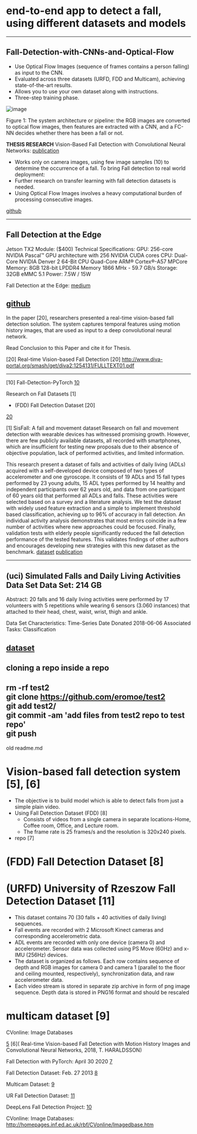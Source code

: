 # end-to-end app to detect a fall, using different datasets and models

-------------------------------------------------------------------------------
## Fall-Detection-with-CNNs-and-Optical-Flow
- Use Optical Flow Images (sequence of frames contains a person falling) as input to the CNN.
- Evaluated across three datasets (URFD, FDD and Multicam), achieving state-of-the-art results.
- Allows you to use your own dataset along with instructions.
- Three-step training phase.

![image](https://static-01.hindawi.com/articles/wcmc/volume-2017/9474806/figures/9474806.fig.001.svgz)

Figure 1: The system architecture or pipeline: the RGB images are converted to optical flow images, then features are extracted with a CNN, and a FC-NN decides whether there has been a fall or not.

**THESIS RESEARCH**
Vision-Based Fall Detection with Convolutional Neural Networks:
[publication](https://www.hindawi.com/journals/wcmc/2017/9474806/)
- Works only on camera images, using few image samples (10) to determine the occurrence of a fall.
To bring Fall detection to real world deployment:
- Further research on transfer learning with fall detection datasets is needed.
- Using Optical Flow Images involves a heavy computational burden of processing consecutive images.

[github](https://github.com/AdrianNunez/Fall-Detection-with-CNNs-and-Optical-Flow)

-------------------------------------------------------------------------------
## Fall Detection at the Edge

Jetson TX2 Module: ($400)
    Technical Specifications:
    GPU: 256-core NVIDIA Pascal™ GPU architecture with 256 NVIDIA CUDA cores
    CPU: Dual-Core NVIDIA Denver 2 64-Bit CPU
    Quad-Core ARM® Cortex®-A57 MPCore
    Memory: 8GB 128-bit LPDDR4 Memory
    1866 MHx - 59.7 GB/s
    Storage: 32GB eMMC 5.1
    Power: 7.5W / 15W

Fall Detection at the Edge:
[medium](https://medium.com/test-pub-zorian-yu/fall-detection-at-the-edge-c1a026c02318)

[github](https://github.com/tyu0912/falling-net/)
-------------------------------------------------------------------------------
In the paper [20], researchers presented a real-time vision-based fall detection solution. The system captures temporal features using motion history images, that are used as input to a deep convolutional neural network. 

Read Conclusion to this Paper and cite it for Thesis.

[20] Real-time Vision-based Fall Detection
[20] http://www.diva-portal.org/smash/get/diva2:1254131/FULLTEXT01.pdf

-------------------------------------------------------------------------------
[10] Fall-Detection-PyTorch
[10](https://medium.com/diving-in-deep/fall-detection-with-pytorch-b4f19be71e80)

Research on Fall Datasets [1]
- (FDD) Fall Detection Dataset [20]

[20](http://le2i.cnrs.fr/Fall-detection-Dataset?lang=fr)

[1] SisFall: A fall and movement dataset
Research on fall and movement detection with wearable devices has witnessed promising growth. However, there are few publicly available datasets, all recorded with smartphones, which are insufficient for testing new proposals due to their absence of objective population, lack of performed activities, and limited information.

This research present a dataset of falls and activities of daily living (ADLs) acquired with a self-developed device composed of two types of accelerometer and one gyroscope. It consists of 19 ADLs and 15 fall types performed by 23 young adults, 15 ADL types performed by 14 healthy and independent participants over 62 years old, and data from one participant of 60 years old that performed all ADLs and falls. These activities were selected based on a survey and a literature analysis. We test the dataset with widely used feature extraction and a simple to implement threshold based classification, achieving up to 96% of accuracy in fall detection. An individual activity analysis demonstrates that most errors coincide in a few number of activities where new approaches could be focused. Finally, validation tests with elderly people significantly reduced the fall detection performance of the tested features. This validates findings of other authors and encourages developing new strategies with this new dataset as the benchmark.
[dataset](http://sistemic.udea.edu.co/en/investigacion/proyectos/english-falls/)
[publication](https://www.mdpi.com/1424-8220/17/1/198/htm#B22-sensors-17-00198)

-------------------------------------------------------------------------------
## (uci) Simulated Falls and Daily Living Activities Data Set Data Set: 214 GB
Abstract: 20 falls and 16 daily living activities were performed by 17 volunteers with 5 repetitions while wearing 6 sensors (3.060 instances) that attached to their head, chest, waist, wrist, thigh and ankle.

Data Set Characteristics: Time-Series
Date Donated 2018-06-06
Associated Tasks: Classification

[dataset](https://archive.ics.uci.edu/ml/datasets/Simulated+Falls+and+Daily+Living+Activities+Data+Set#)
-------------------------------------------------------------------------------

## cloning a repo inside a repo
rm -rf test2  
git clone https://github.com/eromoe/test2  
git add test2/  
git commit -am 'add files from test2 repo to test repo'  
git push 
--------------------------------------------------------------------------------
old readme.md
# Vision-based fall detection system [5], [6]
- The objective is to build model which is able to detect falls from just a simple plain video.
- Using Fall Detection Dataset (FDD) [8]
    - Consists of videos from a single camera in separate locations-Home, Coffee room, Office, and Lecture room. 
    - The frame rate is 25 frames/s and the resolution is 320x240 pixels.
- repo [7]


# (FDD) Fall Detection Dataset [8]

# (URFD) University of Rzeszow Fall Detection Dataset [11]
- This dataset contains 70 (30 falls + 40 activities of daily living) sequences.
- Fall events are recorded with 2 Microsoft Kinect cameras and corresponding accelerometric data. 
- ADL events are recorded with only one device (camera 0) and accelerometer. Sensor data was collected using PS Move (60Hz) and x-IMU (256Hz) devices.
- The dataset is organized as follows. Each row contains sequence of depth and RGB images for camera 0 and camera 1 (parallel to the floor and ceiling mounted, respectively), synchronization data, and raw accelerometer data. 
- Each video stream is stored in separate zip archive in form of png image sequence. Depth data is stored in PNG16 format and should be rescaled

# multicam dataset [9]

CVonline: Image Databases

[5](https://medium.com/diving-in-deep/fall-detection-with-pytorch-b4f19be71e80)
[6]( Real-time Vision-based Fall Detection with Motion History Images and Convolutional Neural Networks, 2018, T. HARALDSSON)

Fall Detection with PyTorch: April 30 2020
[7](https://github.com/nithiroj/Fall-Detection-PyTorch)

Fall Detection Dataset: Feb. 27 2013
[8](http://le2i.cnrs.fr/Fall-detection-Dataset)

Multicam Dataset:
[9](http://www.iro.umontreal.ca/~labimage/Dataset/)

UR Fall Detection Dataset:
[11](http://fenix.univ.rzeszow.pl/~mkepski/ds/uf.html)

DeepLens Fall Detection Project:
[10](https://aws.amazon.com/blogs/publicsector/automating-fall-detection-with-aws-deeplens/)

CVonline: Image Databases:
http://homepages.inf.ed.ac.uk/rbf/CVonline/Imagedbase.htm
